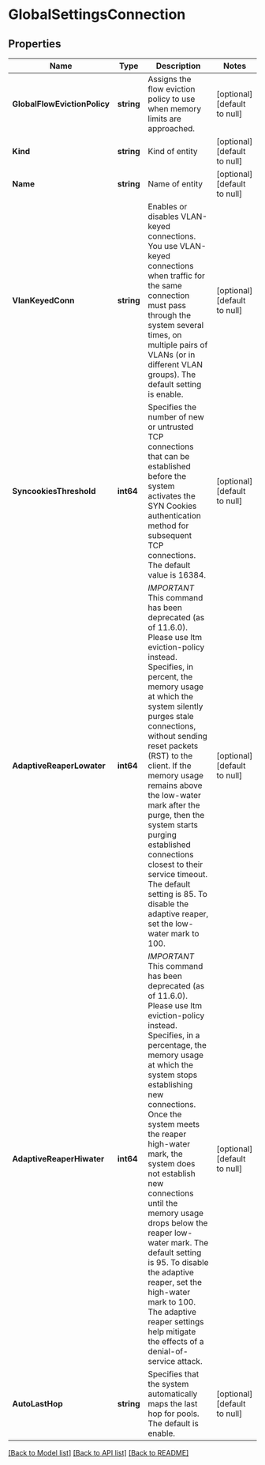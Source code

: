 # GlobalSettingsConnection

## Properties
Name | Type | Description | Notes
------------ | ------------- | ------------- | -------------
**GlobalFlowEvictionPolicy** | **string** | Assigns the flow eviction policy to use when memory limits are approached. | [optional] [default to null]
**Kind** | **string** | Kind of entity | [optional] [default to null]
**Name** | **string** | Name of entity | [optional] [default to null]
**VlanKeyedConn** | **string** | Enables or disables VLAN-keyed connections. You use VLAN-keyed connections when traffic for the same connection must pass through the system several times, on multiple pairs of VLANs (or in different VLAN groups). The default setting is enable. | [optional] [default to null]
**SyncookiesThreshold** | **int64** | Specifies the number of new or untrusted TCP connections that can be established before the system activates the SYN Cookies authentication method for subsequent TCP connections.  The default value is 16384. | [optional] [default to null]
**AdaptiveReaperLowater** | **int64** | *IMPORTANT* This command has been deprecated (as of 11.6.0). Please use ltm eviction-policy instead. Specifies, in percent, the memory usage at which the system silently purges stale connections, without sending reset packets (RST) to the client. If the memory usage remains above the low-water mark after the purge, then the system starts purging established connections closest to their service timeout. The default setting is 85. To disable the adaptive reaper, set the low-water mark to 100. | [optional] [default to null]
**AdaptiveReaperHiwater** | **int64** | *IMPORTANT* This command has been deprecated (as of 11.6.0). Please use ltm eviction-policy instead. Specifies, in a percentage, the memory usage at which the system stops establishing new connections. Once the system meets the reaper high-water mark, the system does not establish new connections until the memory usage drops below the reaper low-water mark. The default setting is 95. To disable the adaptive reaper, set the high-water mark to 100. The adaptive reaper settings help mitigate the effects of a denial-of-service attack. | [optional] [default to null]
**AutoLastHop** | **string** | Specifies that the system automatically maps the last hop for pools. The default is enable. | [optional] [default to null]

[[Back to Model list]](../README.md#documentation-for-models) [[Back to API list]](../README.md#documentation-for-api-endpoints) [[Back to README]](../README.md)


